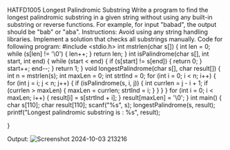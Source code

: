 HATFD1005 
Longest Palindromic Substring 
Write a program to find the longest palindromic substring in a given string without using any built-in substring or reverse functions. For example, for input "babad", the output should be "bab" or "aba". 
Instructions: Avoid using any string handling libraries. Implement a solution that checks all substrings manually. 
Code for following program:
#include <stdio.h>
int mstrlen(char s[]) {
    int len = 0;
    while (s[len] != '\0') {
        len++;
    }
    return len;
}
int isPalindrome(char s[], int start, int end) {
    while (start < end) {
        if (s[start] != s[end]) {
            return 0;
        }
        start++;
        end--;
    }
    return 1;
}
void longestPalindrome(char s[], char result[]) {
    int n = mstrlen(s);
    int maxLen = 0;
    int strtInd = 0;
    for (int i = 0; i < n; i++) {
        for (int j = i; j < n; j++) {
            if (isPalindrome(s, i, j)) {
                int currlen = j - i + 1;
                if (currlen > maxLen) {
                    maxLen = currlen;
                    strtInd = i;
                }
            }
        }
    }
    for (int i = 0; i < maxLen; i++) {
        result[i] = s[strtInd + i];
    }
    result[maxLen] = '\0';
}
int main() {
    char s[110];
    char result[110];
    scanf("%s", s);
    longestPalindrome(s, result);
    printf("Longest palindromic substring is : %s", result);
    
}

Output:
 ![Screenshot 2024-10-03 213216](https://github.com/user-attachments/assets/74c7e9dc-38b6-491f-a1ef-f21e8608a016)

